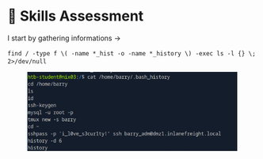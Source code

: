 # 🌠 Skills Assessment

I start by gathering informations ->

```
find / -type f \( -name *_hist -o -name *_history \) -exec ls -l {} \; 2>/dev/null
```

<figure><img src="../../../.gitbook/assets/image (1) (1).png" alt=""><figcaption></figcaption></figure>
